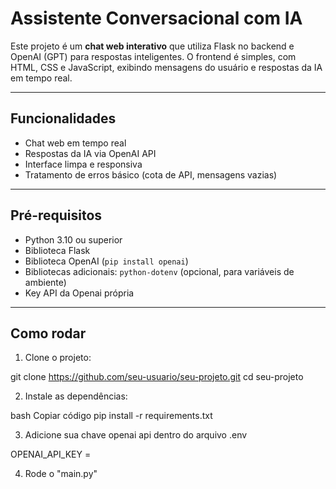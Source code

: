 # Assistente Conversacional com IA

Este projeto é um **chat web interativo** que utiliza Flask no backend e OpenAI (GPT) para respostas inteligentes. O frontend é simples, com HTML, CSS e JavaScript, exibindo mensagens do usuário e respostas da IA em tempo real.

---

## Funcionalidades

- Chat web em tempo real
- Respostas da IA via OpenAI API
- Interface limpa e responsiva
- Tratamento de erros básico (cota de API, mensagens vazias)

---

## Pré-requisitos

- Python 3.10 ou superior
- Biblioteca Flask
- Biblioteca OpenAI (`pip install openai`)
- Bibliotecas adicionais: `python-dotenv` (opcional, para variáveis de ambiente)
- Key API da Openai própria 

---

## Como rodar

1. Clone o projeto:

git clone https://github.com/seu-usuario/seu-projeto.git
cd seu-projeto

2. Instale as dependências:

bash
Copiar código
pip install -r requirements.txt

3. Adicione sua chave openai api dentro do arquivo .env

 OPENAI_API_KEY = 

4. Rode o "main.py"
